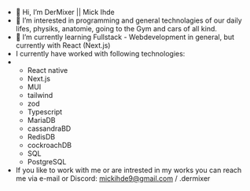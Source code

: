 - 👋 Hi, I’m DerMixer || Mick Ihde
- 👀 I’m interested in programming and general technolagies of our daily lifes, physiks, anatomie, going to the Gym and cars of all kind.
- 🌱 I’m currently learning Fullstack - Webdevelopment in general, but currently with React (Next.js)
- I currently have worked with following technologies:
-   - React native
    - Next.js
    - MUI
    - tailwind
    - zod
    - Typescript
    - MariaDB
    - cassandraBD
    - RedisDB
    - cockroachDB
    - SQL
    - PostgreSQL
- If you like to work with me or are intrested in my works you can reach me via e-mail or Discord: mickihde9@gmail.com  / .dermixer
